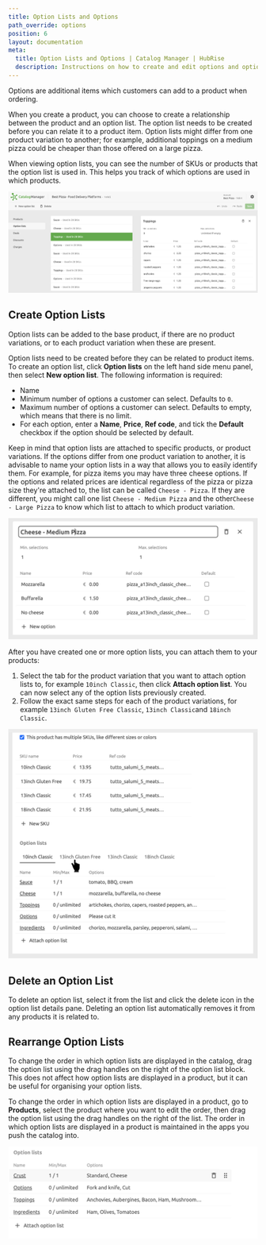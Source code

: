 ```yaml
---
title: Option Lists and Options
path_override: options
position: 6
layout: documentation
meta:
  title: Option Lists and Options | Catalog Manager | HubRise
  description: Instructions on how to create and edit options and option lists in Catalog Manager. Synchronise catalogs between your EPOS and your apps.
---
```


Options are additional items which customers can add to a product when ordering.

When you create a product, you can choose to create a relationship between the product and an option list. The option list needs to be created before you can relate it to a product item. Option lists might differ from one product variation to another; for example, additional toppings on a medium pizza could be cheaper than those offered on a large pizza.

When viewing option lists, you can see the number of SKUs or products that the option list is used in. This helps you track of which options are used in which products.

![Catalog Manager Option List](./images/003-2x-option-lists.png)

## Create Option Lists

Option lists can be added to the base product, if there are no product variations, or to each product variation when these are present.

Option lists need to be created before they can be related to product items. To create an option list, click **Option lists** on the left hand side menu panel, then select **New option list**. The following information is required:

- Name
- Minimum number of options a customer can select. Defaults to `0`.
- Maximum number of options a customer can select. Defaults to empty, which means that there is no limit.
- For each option, enter a **Name**, **Price**, **Ref code**, and tick the **Default** checkbox if the option should be selected by default.

Keep in mind that option lists are attached to specific products, or product variations. If the options differ from one product variation to another, it is advisable to name your option lists in a way that allows you to easily identify them. For example, for pizza items you may have three cheese options. If the options and related prices are identical regardless of the pizza or pizza size they're attached to, the list can be called `Cheese - Pizza`. If they are different, you might call one list `Cheese - Medium Pizza` and the other`Cheese - Large Pizza` to know which list to attach to which product variation.

![Catalog Manager Option List details](./images/004-2x-option-list-details.png)

After you have created one or more option lists, you can attach them to your products:

1. Select the tab for the product variation that you want to attach option lists to, for example `10inch Classic`, then click **Attach option list**. You can now select any of the option lists previously created.
1. Follow the exact same steps for each of the product variations, for example `13inch Gluten Free Classic`, `13inch Classic`and `18inch Classic`.

![Catalog Manager Add Option List](./images/011-2x-product-option-list-tabs.png)

## Delete an Option List

To delete an option list, select it from the list and click the delete icon in the option list details pane. Deleting an option list automatically removes it from any products it is related to.

## Rearrange Option Lists

To change the order in which option lists are displayed in the catalog, drag the option list using the drag handles on the right of the option list block. This
does not affect how option lists are displayed in a product, but it can be useful for organising your option lists.

To change the order in which option lists are displayed in a product, go to **Products**, select the product where you want to edit the order, then drag the option list using the drag handles on the right of the list. The order in which option lists are displayed in a product is maintained in the apps you push the catalog into.

![Catalog Manager Drag Option List](./images/022-option-list-drag.png)
